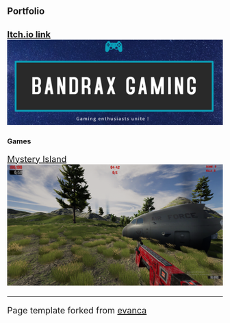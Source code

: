 ## Portfolio
[<p style="font-size:20px">Itch.io link](https://bandraxgaming.itch.io/)
<img src="images/BandraxGaming.png?raw=true"/>
---

### Games 

[<p style="font-size:20px">Mystery Island](https://bandraxgaming.itch.io/mystery-island)
<img src="images/Image2.png?raw=true"/>

---
<p style="font-size:20px">Page template forked from <a href="https://github.com/evanca/quick-portfolio">evanca</a></p>
<!-- Remove above link if you don't want to attibute -->
